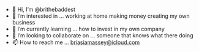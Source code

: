 - 👋 Hi, I’m @brithebaddest
- 👀 I’m interested in ... working at home making money creating my own business 
- 🌱 I’m currently learning ... how to invest in my own company 
- 💞️ I’m looking to collaborate on ... someone that knows what there doing 
- 📫 How to reach me ... briasiamassey@icloud.com 

<!---
brithebaddest/brithebaddest is a ✨ special ✨ repository because its `README.md` (this file) appears on your GitHub profile.
You can click the Preview link to take a look at your changes.
--->
